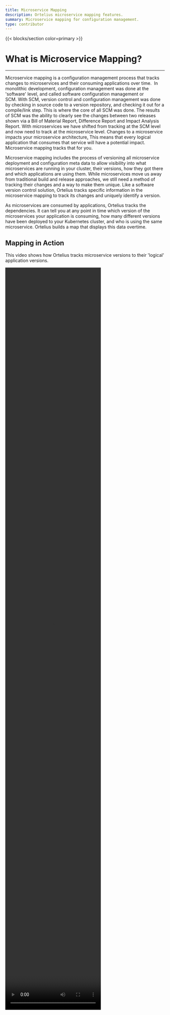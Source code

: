 ```yaml
---
title: Microservice Mapping
description: Ortelius microservice mapping features.
summary: Microservice mapping for configuration management.
type: contributor
---
```


{{< blocks/section color=primary >}}
<div class="col-12">
<h1 class="text-center">What is Microservice Mapping?</h1>
<hr>

Microservice mapping is a configuration management process that tracks changes to microservices and their consuming applications over time.  In monolithic development, configuration management was done at the 'software' level, and called software configuration management or SCM. With SCM, version control and configuration management was done by checking in source code to a version repository, and checking it out for a compile/link step. This is where the core of all SCM was done. The results of SCM was the ability to clearly see the changes between two releases shown via a Bill of Material Report, Difference Report and Impact Analysis Report. With microservices we have shifted from tracking at the SCM level and now need to track at the microservice level. Changes to a microservice impacts your microservice architecture<a href="https://www.deployhub.com/microservice-architecture/">.</a> This means that every logical application that consumes that service will have a potential impact. Microservice mapping tracks that for you. </p>

Microservice mapping includes the process of versioning all microservice deployment and configuration meta data to allow visibility into what microservices are running in your cluster, their versions, how they got there and which applications are using them. While microservices move us away from traditional build and release approaches, we still need a method of tracking their changes and a way to make them unique. Like a software version control solution, Ortelius tracks specific information in the microservice mapping to track its changes and uniquely identify a version. 

As microservices are consumed by applications, Ortelius tracks the dependencies. It can tell you at any point in time which version of the microservices your application is consuming, how many different versions have been deployed to your Kubernetes cluster, and who is using the same microservice. Ortelius builds a map that displays this data overtime.

## Mapping in Action
This video shows how Ortelius tracks microservice versions to their 'logical' application versions.
<p></p>
<video autoplay="autoplay" loop="loop" controls="controls" width="60%" height="60%"><source src="/images/mapview.mp4" type="video/mp4" />

## Conclusion

You can expect to be managing thousands of microservices in your Kubernetes cluster, requiring the process of microservice mapping. Ortelius provides a method for managing your microservice inventory along with all configuration management details. It integrates with your CI/CD process to continually update new versions of your microservices that in turn creates new versions of your applications. With our inventory system, you always know what version of a microservice your application version is dependent upon. You have the insights on the meta data to resolve issues, and expose the level of impact a new microservice version may create.

{{< /blocks/section >}}